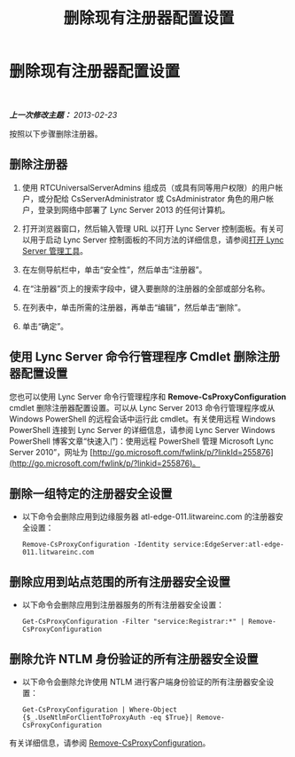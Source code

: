 ﻿---
title: 删除现有注册器配置设置
TOCTitle: 删除现有注册器配置设置
ms:assetid: ae43cd75-cae4-4f78-b037-779a2cdb583b
ms:mtpsurl: https://technet.microsoft.com/zh-cn/library/Gg182571(v=OCS.15)
ms:contentKeyID: 49313916
ms.date: 05/19/2016
mtps_version: v=OCS.15
ms.translationtype: HT
---

# 删除现有注册器配置设置

 

_**上一次修改主题：** 2013-02-23_

按照以下步骤删除注册器。

## 删除注册器

1.  使用 RTCUniversalServerAdmins 组成员（或具有同等用户权限）的用户帐户，或分配给 CsServerAdministrator 或 CsAdministrator 角色的用户帐户，登录到网络中部署了 Lync Server 2013 的任何计算机。

2.  打开浏览器窗口，然后输入管理 URL 以打开 Lync Server 控制面板。有关可以用于启动 Lync Server 控制面板的不同方法的详细信息，请参阅[打开 Lync Server 管理工具](lync-server-2013-open-lync-server-administrative-tools.md)。

3.  在左侧导航栏中，单击“安全性”，然后单击“注册器”。

4.  在“注册器”页上的搜索字段中，键入要删除的注册器的全部或部分名称。

5.  在列表中，单击所需的注册器，再单击“编辑”，然后单击“删除”。

6.  单击“确定”。

## 使用 Lync Server 命令行管理程序 Cmdlet 删除注册器配置设置

您也可以使用 Lync Server 命令行管理程序和 **Remove-CsProxyConfiguration** cmdlet 删除注册器配置设置。可以从 Lync Server 2013 命令行管理程序或从 Windows PowerShell 的远程会话中运行此 cmdlet。有关使用远程 Windows PowerShell 连接到 Lync Server 的详细信息，请参阅 Lync Server Windows PowerShell 博客文章“快速入门：使用远程 PowerShell 管理 Microsoft Lync Server 2010”，网址为 [http://go.microsoft.com/fwlink/p/?linkId=255876](http://go.microsoft.com/fwlink/p/?linkid=255876)。

## 删除一组特定的注册器安全设置

  - 以下命令会删除应用到边缘服务器 atl-edge-011.litwareinc.com 的注册器安全设置：
    
        Remove-CsProxyConfiguration -Identity service:EdgeServer:atl-edge-011.litwareinc.com

## 删除应用到站点范围的所有注册器安全设置

  - 以下命令会删除应用到注册器服务的所有注册器安全设置：
    
        Get-CsProxyConfiguration -Filter "service:Registrar:*" | Remove-CsProxyConfiguration

## 删除允许 NTLM 身份验证的所有注册器安全设置

  - 以下命令会删除允许使用 NTLM 进行客户端身份验证的所有注册器安全设置：
    
        Get-CsProxyConfiguration | Where-Object {$_.UseNtlmForClientToProxyAuth -eq $True}| Remove-CsProxyConfiguration

有关详细信息，请参阅 [Remove-CsProxyConfiguration](remove-csproxyconfiguration.md)。

